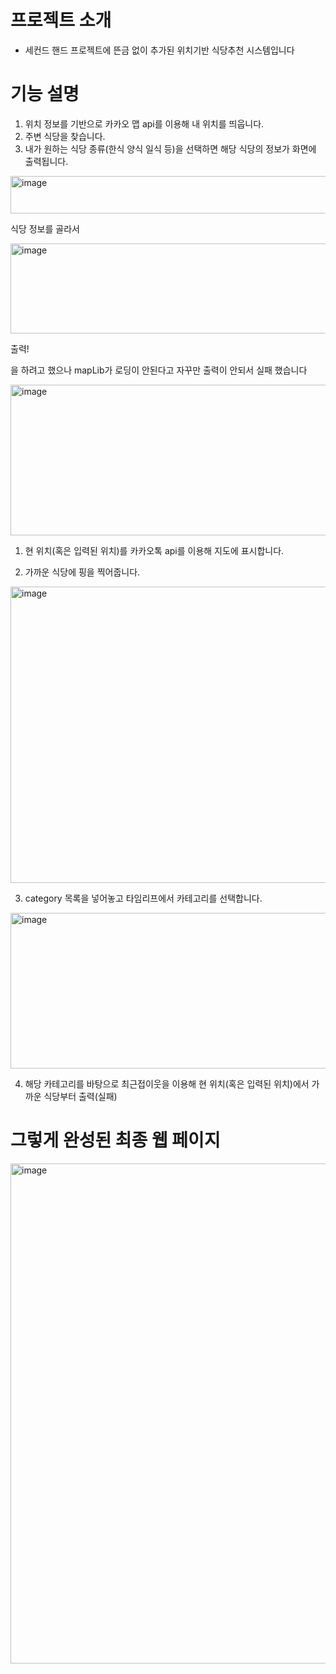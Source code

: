 # 프로젝트 소개
- 세컨드 핸드 프로젝트에 뜬금 없이 추가된 위치기반 식당추천 시스템입니다


#  기능 설명
1. 위치 정보를 기반으로 카카오 맵 api를 이용해 내 위치를 띄웁니다.
2. 주변 식당을 찾습니다.
3. 내가 원하는 식당 종류(한식 양식 일식 등)을 선택하면 해당 식당의 정보가 화면에 출력됩니다.
<img width="950" height="60" alt="image" src="https://github.com/user-attachments/assets/5c81fa8f-bebe-40ed-859f-ee13784bd8aa" />

식당 정보를 골라서

<img width="658" height="144" alt="image" src="https://github.com/user-attachments/assets/a197d2cf-3577-465a-a1d9-ec21d5488760" />

출력!

을 하려고 했으나 mapLib가 로딩이 안된다고 자꾸만 출력이 안되서 실패 했습니다

<img width="726" height="241" alt="image" src="https://github.com/user-attachments/assets/1b73f28b-d9cc-418b-8cb3-b1f108135342" />

1. 현 위치(혹은 입력된 위치)를 카카오톡 api를 이용해 지도에 표시합니다.
  
2. 가까운 식당에 핑을 찍어줍니다.

<img width="665" height="474" alt="image" src="https://github.com/user-attachments/assets/91bdcbfc-51e7-4bd1-906c-bc54c0ebabb9" />

3. category 목록을 넣어놓고 타임리프에서 카테고리를 선택합니다.

<img width="886" height="249" alt="image" src="https://github.com/user-attachments/assets/880ac4c8-eddd-4768-a4d3-77d8fe20ee90" />

4. 해당 카테고리를 바탕으로 최근접이웃을 이용해 현 위치(혹은 입력된 위치)에서 가까운 식당부터 출력(실패)

# 그렇게 완성된 최종 웹 페이지

<img width="1700" height="800" alt="image" src="https://github.com/user-attachments/assets/5301180c-f3eb-4586-a873-91bf1cb0fd62" />
